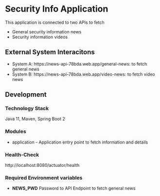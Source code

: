 # Security Info Application
This application is connected to two APIs to fetch
* General security information news
* Security information videos

## External System Interacitons
<ul>
    <li> System A: https://news-api-78bda.web.app/general-news: to fetch general news</li>
    <li> System B: https://news-api-78bda.web.app/video-news: to fetch video news</li>
</ul>

## Development
### Technology Stack
Java 11, Maven, Spring Boot 2

### Modules
<ul>
    <li>application - Application entry point to fetch information and details</li>
</ul>

### Health-Check
http://localhost:8080/actuator/health

### Required Environment variables
<ul>
    <li><b>NEWS_PWD</b> Password to API Endpoint to fetch general news</li>
</ul>
